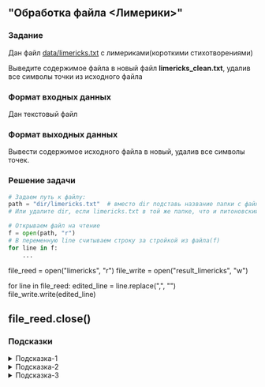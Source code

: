 ## "Обработка файла <Лимерики>"

### Задание

Дан файл [data/limericks.txt](data/limericks.txt) с лимериками(короткими стихотворениями)

Выведите содержимое файла в новый файл **limericks_clean.txt**, удалив все символы точки из исходного файла

### Формат входных данных

Дан текстовый файл

### Формат выходных данных

Вывести содержимое исходного файла в новый, удалив все символы точек.

### Решение задачи

```python
# Задаем путь к файлу:
path = "dir/limericks.txt"  # вместо dir подставь название папки с файлом.
# Или удалите dir, если limericks.txt в той же папке, что и питоновский файл

# Открываем файл на чтение
f = open(path, "r")
# В переменную line считываем строку за стройкой из файла(f)
for line in f:
    ...
```
file_reed = open("limericks", "r")
file_write = open("result_limericks", "w")

for line in file_reed:
    edited_line = line.replace(",", "")
    file_write.write(edited_line)

file_reed.close()
---

### Подсказки

<details>
<summary>Подсказка-1</summary>
Для начала, выведите содержимое файла в консоль(терминал), чтобы убедиться что все работает без ошибок.
</details>

<details>
<summary>Подсказка-2</summary>
Работайте с файлом построчно:

Прочитали строку --> Удалили из нее символы точек --> Записали в новый файл
</details>

<details>
<summary>Подсказка-3</summary>
Для удаления символов из строки воспользуйтесь строковым методом .replace(".", "")
</details>

